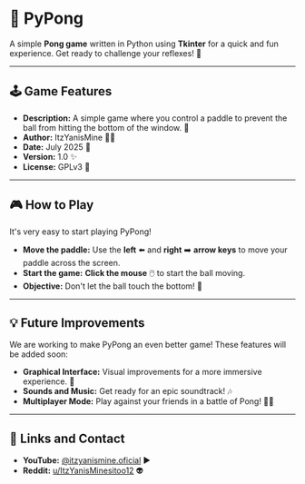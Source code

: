 # 🏓 PyPong

A simple **Pong game** written in Python using **Tkinter** for a quick and fun experience. Get ready to challenge your reflexes! 🚀

---

## 🕹️ Game Features

* **Description:** A simple game where you control a paddle to prevent the ball from hitting the bottom of the window. 🧱
* **Author:** ItzYanisMine 🧑‍💻
* **Date:** July 2025 📅
* **Version:** 1.0 ✨
* **License:** GPLv3 📜

---

## 🎮 How to Play

It's very easy to start playing PyPong!

* **Move the paddle:** Use the **left** ⬅️ and **right** ➡️ **arrow keys** to move your paddle across the screen.
* **Start the game:** **Click the mouse** 🖱️ to start the ball moving.
* **Objective:** Don't let the ball touch the bottom! 🚫

---

## 💡 Future Improvements

We are working to make PyPong an even better game! These features will be added soon:

* **Graphical Interface:** Visual improvements for a more immersive experience. 🎨
* **Sounds and Music:** Get ready for an epic soundtrack! 🎶
* **Multiplayer Mode:** Play against your friends in a battle of Pong! 👯‍♂️

---

## 🔗 Links and Contact

* **YouTube:** [@itzyanismine.oficial](https://www.youtube.com/@itzyanismine.oficial) ▶️
* **Reddit:** [u/ItzYanisMinesitoo12](https://www.reddit.com/user/ItzYanisMinesitoo12/) 👽
